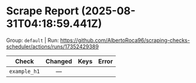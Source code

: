 # Scrape Report (2025-08-31T04:18:59.441Z)

Group: `default`  |  Run: https://github.com/AlbertoRoca96/scraping-checks-scheduler/actions/runs/17352429389

| Check | Changed | Keys | Error |
|---|:---:|:--|:--|
| `example_h1` | — |  |  |
